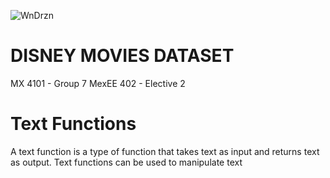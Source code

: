 ![WnDrzn](https://github.com/renseeel/MX-4101-Group-7_Midterm_Disney_Movies_Dataset/assets/92082602/204a3d53-6b5b-4a46-b0c5-c8ee987652de)

# DISNEY MOVIES DATASET
MX 4101 - Group 7
MexEE 402 - Elective 2 

# Text Functions
A text function is a type of function that takes text as input and returns text as output. Text functions can be used to manipulate text 
